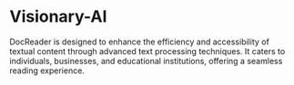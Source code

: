 # Visionary-AI
DocReader is designed to enhance the efficiency and accessibility of textual content through advanced text processing techniques. It caters to individuals, businesses, and educational institutions, offering a seamless reading experience.
